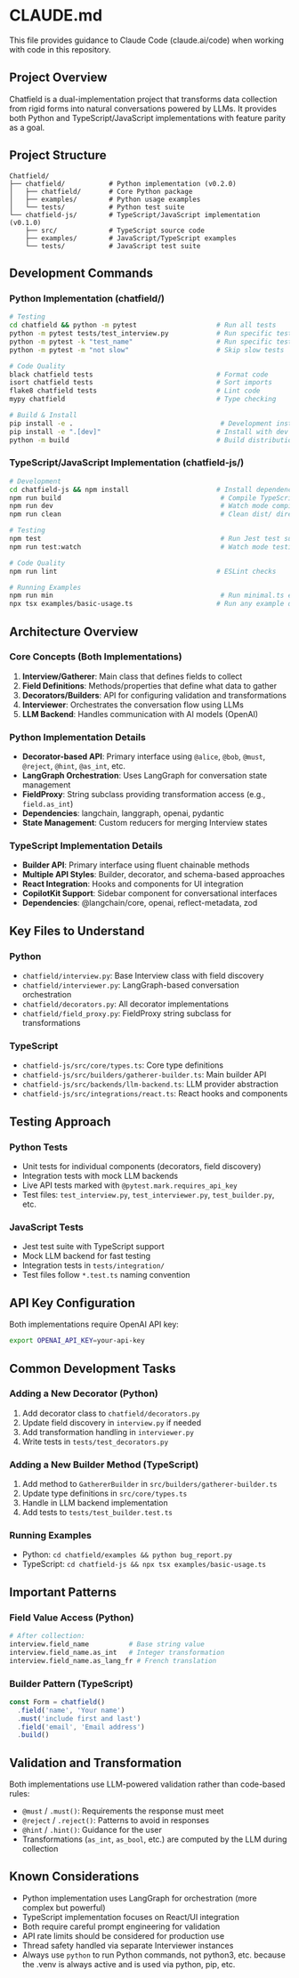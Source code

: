 # CLAUDE.md

This file provides guidance to Claude Code (claude.ai/code) when working with code in this repository.

## Project Overview

Chatfield is a dual-implementation project that transforms data collection from rigid forms into natural conversations powered by LLMs. It provides both Python and TypeScript/JavaScript implementations with feature parity as a goal.

## Project Structure

```
Chatfield/
├── chatfield/           # Python implementation (v0.2.0)
│   ├── chatfield/       # Core Python package
│   ├── examples/        # Python usage examples
│   └── tests/           # Python test suite
└── chatfield-js/        # TypeScript/JavaScript implementation (v0.1.0)
    ├── src/             # TypeScript source code
    ├── examples/        # JavaScript/TypeScript examples
    └── tests/           # JavaScript test suite
```

## Development Commands

### Python Implementation (chatfield/)

```bash
# Testing
cd chatfield && python -m pytest                    # Run all tests
python -m pytest tests/test_interview.py            # Run specific test file
python -m pytest -k "test_name"                     # Run specific test
python -m pytest -m "not slow"                      # Skip slow tests

# Code Quality
black chatfield tests                               # Format code
isort chatfield tests                               # Sort imports
flake8 chatfield tests                              # Lint code
mypy chatfield                                      # Type checking

# Build & Install
pip install -e .                                     # Development install
pip install -e ".[dev]"                             # Install with dev dependencies
python -m build                                     # Build distribution
```

### TypeScript/JavaScript Implementation (chatfield-js/)

```bash
# Development
cd chatfield-js && npm install                      # Install dependencies
npm run build                                        # Compile TypeScript to dist/
npm run dev                                          # Watch mode compilation
npm run clean                                        # Clean dist/ directory

# Testing
npm test                                             # Run Jest test suite
npm run test:watch                                   # Watch mode testing

# Code Quality
npm run lint                                        # ESLint checks

# Running Examples
npm run min                                          # Run minimal.ts example
npx tsx examples/basic-usage.ts                     # Run any example directly
```

## Architecture Overview

### Core Concepts (Both Implementations)

1. **Interview/Gatherer**: Main class that defines fields to collect
2. **Field Definitions**: Methods/properties that define what data to gather
3. **Decorators/Builders**: API for configuring validation and transformations
4. **Interviewer**: Orchestrates the conversation flow using LLMs
5. **LLM Backend**: Handles communication with AI models (OpenAI)

### Python Implementation Details

- **Decorator-based API**: Primary interface using `@alice`, `@bob`, `@must`, `@reject`, `@hint`, `@as_int`, etc.
- **LangGraph Orchestration**: Uses LangGraph for conversation state management
- **FieldProxy**: String subclass providing transformation access (e.g., `field.as_int`)
- **Dependencies**: langchain, langgraph, openai, pydantic
- **State Management**: Custom reducers for merging Interview states

### TypeScript Implementation Details

- **Builder API**: Primary interface using fluent chainable methods
- **Multiple API Styles**: Builder, decorator, and schema-based approaches
- **React Integration**: Hooks and components for UI integration
- **CopilotKit Support**: Sidebar component for conversational interfaces
- **Dependencies**: @langchain/core, openai, reflect-metadata, zod

## Key Files to Understand

### Python
- `chatfield/interview.py`: Base Interview class with field discovery
- `chatfield/interviewer.py`: LangGraph-based conversation orchestration
- `chatfield/decorators.py`: All decorator implementations
- `chatfield/field_proxy.py`: FieldProxy string subclass for transformations

### TypeScript
- `chatfield-js/src/core/types.ts`: Core type definitions
- `chatfield-js/src/builders/gatherer-builder.ts`: Main builder API
- `chatfield-js/src/backends/llm-backend.ts`: LLM provider abstraction
- `chatfield-js/src/integrations/react.ts`: React hooks and components

## Testing Approach

### Python Tests
- Unit tests for individual components (decorators, field discovery)
- Integration tests with mock LLM backends
- Live API tests marked with `@pytest.mark.requires_api_key`
- Test files: `test_interview.py`, `test_interviewer.py`, `test_builder.py`, etc.

### JavaScript Tests
- Jest test suite with TypeScript support
- Mock LLM backend for fast testing
- Integration tests in `tests/integration/`
- Test files follow `*.test.ts` naming convention

## API Key Configuration

Both implementations require OpenAI API key:
```bash
export OPENAI_API_KEY=your-api-key
```

## Common Development Tasks

### Adding a New Decorator (Python)
1. Add decorator class to `chatfield/decorators.py`
2. Update field discovery in `interview.py` if needed
3. Add transformation handling in `interviewer.py`
4. Write tests in `tests/test_decorators.py`

### Adding a New Builder Method (TypeScript)
1. Add method to `GathererBuilder` in `src/builders/gatherer-builder.ts`
2. Update type definitions in `src/core/types.ts`
3. Handle in LLM backend implementation
4. Add tests to `tests/test_builder.test.ts`

### Running Examples
- Python: `cd chatfield/examples && python bug_report.py`
- TypeScript: `cd chatfield-js && npx tsx examples/basic-usage.ts`

## Important Patterns

### Field Value Access (Python)
```python
# After collection:
interview.field_name          # Base string value
interview.field_name.as_int   # Integer transformation
interview.field_name.as_lang_fr # French translation
```

### Builder Pattern (TypeScript)
```typescript
const Form = chatfield()
  .field('name', 'Your name')
  .must('include first and last')
  .field('email', 'Email address')
  .build()
```

## Validation and Transformation

Both implementations use LLM-powered validation rather than code-based rules:
- `@must` / `.must()`: Requirements the response must meet
- `@reject` / `.reject()`: Patterns to avoid in responses
- `@hint` / `.hint()`: Guidance for the user
- Transformations (`as_int`, `as_bool`, etc.) are computed by the LLM during collection

## Known Considerations

- Python implementation uses LangGraph for orchestration (more complex but powerful)
- TypeScript implementation focuses on React/UI integration
- Both require careful prompt engineering for validation
- API rate limits should be considered for production use
- Thread safety handled via separate Interviewer instances
- Always use `python` to run Python commands, not python3, etc. because the .venv is always active and is used via python, pip, etc.
